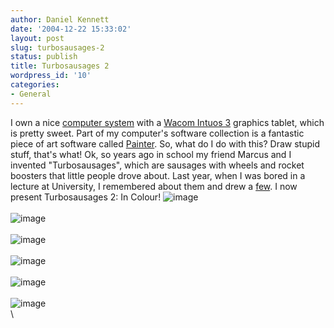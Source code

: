 ```yaml
---
author: Daniel Kennett
date: '2004-12-22 15:33:02'
layout: post
slug: turbosausages-2
status: publish
title: Turbosausages 2
wordpress_id: '10'
categories:
- General
---
```


I own a nice [computer system](http://danielkennett.org/pictures/desk/finished.jpg) with a
[Wacom Intuos 3](http://www.wacom-europe.com/uk/products/intuos/intuos3_a5.asp)
graphics tablet, which is pretty sweet. Part of my computer's software
collection is a fantastic piece of art software called
[Painter](http://www.corel.com/painterix/home/index.html). So, what do I
do with this? Draw stupid stuff, that's what! Ok, so years ago in school
my friend Marcus and I invented "Turbosausages", which are sausages with
wheels and rocket boosters that little people drove about. Last year,
when I was bored in a lecture at University, I remembered about them and
drew a [few](http://danielkennett.org/turbo/). I now present
Turbosausages 2: In Colour!
![image](http://danielkennett.org/pictures/ts2/1.gif) \
\
 ![image](http://danielkennett.org/pictures/ts2/2.gif) \
\
 ![image](http://danielkennett.org/pictures/ts2/3.gif) \
\
 ![image](http://danielkennett.org/pictures/ts2/4.gif) \
\
 ![image](http://danielkennett.org/pictures/ts2/5.gif) \
\
 ![image](http://danielkennett.org/pictures/ts2/6.gif) \
\

